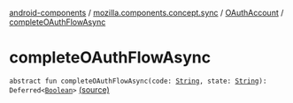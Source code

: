 [android-components](../../index.md) / [mozilla.components.concept.sync](../index.md) / [OAuthAccount](index.md) / [completeOAuthFlowAsync](./complete-o-auth-flow-async.md)

# completeOAuthFlowAsync

`abstract fun completeOAuthFlowAsync(code: `[`String`](https://kotlinlang.org/api/latest/jvm/stdlib/kotlin/-string/index.html)`, state: `[`String`](https://kotlinlang.org/api/latest/jvm/stdlib/kotlin/-string/index.html)`): Deferred<`[`Boolean`](https://kotlinlang.org/api/latest/jvm/stdlib/kotlin/-boolean/index.html)`>` [(source)](https://github.com/mozilla-mobile/android-components/blob/master/components/concept/sync/src/main/java/mozilla/components/concept/sync/OAuthAccount.kt#L40)